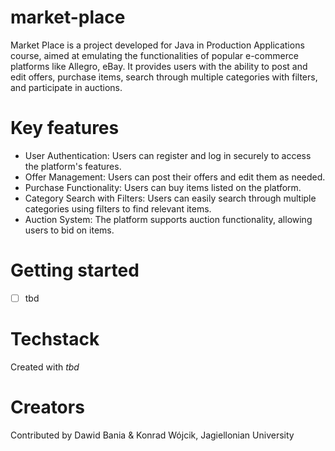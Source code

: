 # market-place
Market Place is a project developed for Java in Production Applications course, aimed at emulating the functionalities of popular e-commerce platforms like Allegro, eBay. It provides users with the ability to post and edit offers, purchase items, search through multiple categories with filters, and participate in auctions.

# Key features
- User Authentication: Users can register and log in securely to access the platform's features.
- Offer Management: Users can post their offers and edit them as needed.
- Purchase Functionality: Users can buy items listed on the platform.
- Category Search with Filters: Users can easily search through multiple categories using filters to find relevant items.
- Auction System: The platform supports auction functionality, allowing users to bid on items.

# Getting started
- [ ] tbd

# Techstack
Created with *tbd*

# Creators
Contributed by
Dawid Bania & Konrad Wójcik, Jagiellonian University
